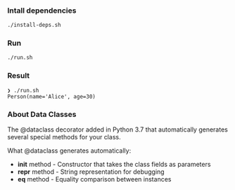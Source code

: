 ### Intall dependencies

```bash
./install-deps.sh
```

### Run

```bash
./run.sh
```

### Result

```
❯ ./run.sh
Person(name='Alice', age=30)
``` 

### About Data Classes

The @dataclass decorator added in Python 3.7 that automatically generates several special methods for your class.

What @dataclass generates automatically:
* __init__ method - Constructor that takes the class fields as parameters
* __repr__ method - String representation for debugging
* __eq__ method - Equality comparison between instances